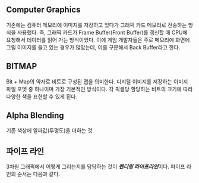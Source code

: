 Computer Graphics
-

기존에는 컴퓨터 메모리에 이미지를 저장하고 있다가 그래픽 카드 메모리로 전송하는 방식을 사용했다.
즉, 그래픽 카드가 Frame Buffer(Front Buffer)를 갱신할 때 CPU에 요청해서 데이터를 읽어 가는 방식이었다. 이에 게임 개발자들은 주로 메모리에 화면에 그릴 이미지를 들고 있는 경우가 많았는데, 이를 구분해서 Back Buffer라고 한다.

BITMAP
-
Bit + Map의 약자로 비트로 구성된 맵을 의미한다. 디지털 이미지를 저장하는 이미지 파일 포멧 중 하나이며 가장 기본적인 방식이다.
각 픽셀당 할당하는 비트의 크기에 따라 다양한 색을 표현할 수 있게 된다.


Alpha Blending
-
기존 색상에 알파값(투명도)을 더하는 것

파이프 라인
-
3차원 그래픽에서 어떻게 그리는지를 담당하는 것이 ***렌더링 파이프라인***이다.
파이프 라인의 순서는 다음과 같다.
